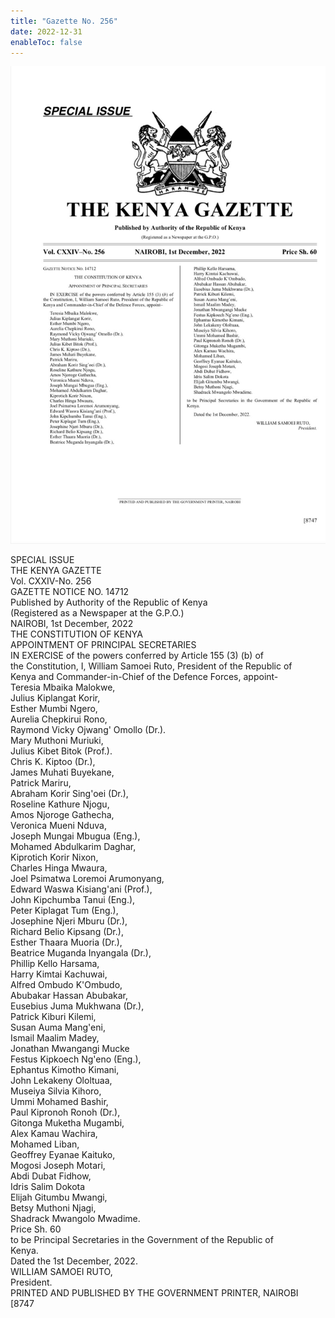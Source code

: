 ```yaml
---
title: "Gazette No. 256"
date: 2022-12-31
enableToc: false
---
```


![](_assets/gazette/1stDecember-PS.jpeg)


SPECIAL ISSUE  
THE KENYA GAZETTE  
Vol. CXXIV-No. 256  
GAZETTE NOTICE NO. 14712  
Published by Authority of the Republic of Kenya  
(Registered as a Newspaper at the G.P.O.)  
NAIROBI, 1st December, 2022  
THE CONSTITUTION OF KENYA  
APPOINTMENT OF PRINCIPAL SECRETARIES  
IN EXERCISE of the powers conferred by Article 155 (3) (b) of  
the Constitution, I, William Samoei Ruto, President of the Republic of  
Kenya and Commander-in-Chief of the Defence Forces, appoint-  
Teresia Mbaika Malokwe,  
Julius Kiplangat Korir,  
Esther Mumbi Ngero,  
Aurelia Chepkirui Rono,  
Raymond Vicky Ojwang' Omollo (Dr.).  
Mary Muthoni Muriuki,  
Julius Kibet Bitok (Prof.).  
Chris K. Kiptoo (Dr.),  
James Muhati Buyekane,  
Patrick Mariru,  
Abraham Korir Sing'oei (Dr.),  
Roseline Kathure Njogu,  
Amos Njoroge Gathecha,  
Veronica Mueni Nduva,  
Joseph Mungai Mbugua (Eng.),  
Mohamed Abdulkarim Daghar,  
Kiprotich Korir Nixon,  
Charles Hinga Mwaura,  
Joel Psimatwa Loremoi Arumonyang,  
Edward Waswa Kisiang'ani (Prof.),  
John Kipchumba Tanui (Eng.),  
Peter Kiplagat Tum (Eng.),  
Josephine Njeri Mburu (Dr.),  
Richard Belio Kipsang (Dr.),  
Esther Thaara Muoria (Dr.),  
Beatrice Muganda Inyangala (Dr.),  
Phillip Kello Harsama,  
Harry Kimtai Kachuwai,  
Alfred Ombudo K'Ombudo,  
Abubakar Hassan Abubakar,  
Eusebius Juma Mukhwana (Dr.),  
Patrick Kiburi Kilemi,  
Susan Auma Mang'eni,  
Ismail Maalim Madey,  
Jonathan Mwangangi Mucke  
Festus Kipkoech Ng'eno (Eng.),  
Ephantus Kimotho Kimani,  
John Lekakeny Ololtuaa,  
Museiya Silvia Kihoro,  
Ummi Mohamed Bashir,  
Paul Kipronoh Ronoh (Dr.),  
Gitonga Muketha Mugambi,  
Alex Kamau Wachira,  
Mohamed Liban,  
Geoffrey Eyanae Kaituko,  
Mogosi Joseph Motari,  
Abdi Dubat Fidhow,  
Idris Salim Dokota  
Elijah Gitumbu Mwangi,  
Betsy Muthoni Njagi,  
Shadrack Mwangolo Mwadime.  
Price Sh. 60  
to be Principal Secretaries in the Government of the Republic of  
Kenya.  
Dated the 1st December, 2022.  
WILLIAM SAMOEI RUTO,  
President.  
PRINTED AND PUBLISHED BY THE GOVERNMENT PRINTER, NAIROBI  
[8747